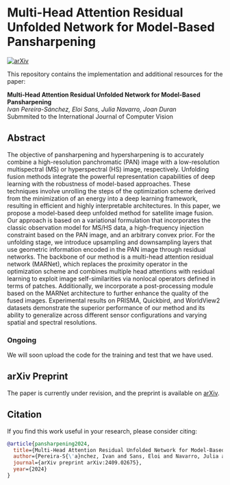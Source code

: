 # Multi-Head Attention Residual Unfolded Network for Model-Based Pansharpening

[![arXiv](https://img.shields.io/badge/arXiv-<arxiv_id>-B31B1B.svg)](https://arxiv.org/abs/<arxiv_id>)

This repository contains the implementation and additional resources for the paper:

**Multi-Head Attention Residual Unfolded Network for Model-Based Pansharpening**  
*Ivan Pereira-Sánchez, Eloi Sans, Julia Navarro, Joan Duran*  
Submmited to the International Journal of Computer Vision 

## Abstract
The objective of pansharpening and hypersharpening is to accurately combine a high-resolution panchromatic (PAN) image with a low-resolution multispectral (MS) or hyperspectral (HS) image, respectively. Unfolding fusion methods integrate the powerful representation capabilities of deep learning with the robustness of model-based approaches. These techniques involve unrolling the steps of the optimization scheme derived from the minimization of an energy into a deep learning framework, resulting in efficient and highly interpretable architectures. In this paper, we propose a model-based deep unfolded method for satellite image fusion. Our approach is based on a variational formulation that incorporates the classic observation model for MS/HS data, a high-frequency injection constraint based on the PAN image, and an arbitrary convex prior. For the unfolding stage, we introduce upsampling and downsampling layers that use geometric information encoded in the PAN image through residual networks. The backbone of our method is a multi-head attention residual network (MARNet), which replaces the proximity operator in the optimization scheme and combines multiple head attentions with residual learning to exploit image self-similarities via nonlocal operators defined in terms of patches. Additionally, we incorporate a post-processing module based on the MARNet architecture to further enhance the quality of the fused images. Experimental results on PRISMA, Quickbird, and WorldView2 datasets demonstrate the superior performance of our method and its ability to generalize across different sensor configurations and varying spatial and spectral resolutions.

### Ongoing

We will soon upload the code for the training and test that we have used.

## arXiv Preprint

The paper is currently under revision, and the preprint is available on [arXiv](https://arxiv.org/abs/2409.02675).

## Citation

If you find this work useful in your research, please consider citing:

```bibtex
@article{pansharpening2024,
  title={Multi-Head Attention Residual Unfolded Network for Model-Based Pansharpening},
  author={Pereira-S{\'a}nchez, Ivan and Sans, Eloi and Navarro, Julia and Duran, Joan},
  journal={arXiv preprint arXiv:2409.02675},
  year={2024}
}
